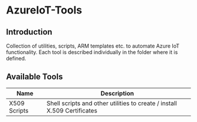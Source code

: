 # AzureIoT-Tools

## Introduction

Collection of utilities, scripts, ARM templates etc. to automate Azure IoT functionality.
Each tool is described individually in the folder where it is defined.

## Available Tools

| Name | Description
|------|------------|
| X509 Scripts | Shell scripts and other utilities to create / install X.509 Certificates
